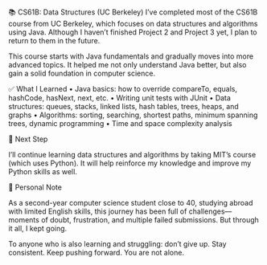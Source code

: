 📚 CS61B: Data Structures (UC Berkeley)
[](https://csdiy.wiki/en/)
I’ve completed most of the CS61B course from UC Berkeley, which focuses on data structures and algorithms using Java. Although I haven’t finished Project 2 and Project 3 yet, I plan to return to them in the future.

This course starts with Java fundamentals and gradually moves into more advanced topics. It helped me not only understand Java better, but also gain a solid foundation in computer science.

✅ What I Learned
•	Java basics: how to override compareTo, equals, hashCode, hasNext, next, etc.
•	Writing unit tests with JUnit
•	Data structures: queues, stacks, linked lists, hash tables, trees, heaps, and graphs
•	Algorithms: sorting, searching, shortest paths, minimum spanning trees, dynamic programming
•	Time and space complexity analysis

📌 Next Step

I’ll continue learning data structures and algorithms by taking MIT’s course (which uses Python). It will help reinforce my knowledge and improve my Python skills as well.

💬 Personal Note

As a second-year computer science student close to 40, studying abroad with limited English skills, this journey has been full of challenges—moments of doubt, frustration, and multiple failed submissions. But through it all, I kept going.

To anyone who is also learning and struggling: don’t give up. Stay consistent. Keep pushing forward. You are not alone.
